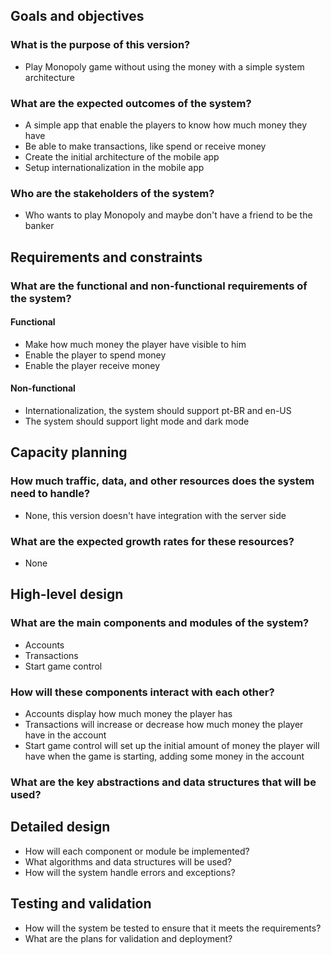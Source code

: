 ## Goals and objectives
### What is the purpose of this version?
- Play Monopoly game without using the money with a simple system architecture
### What are the expected outcomes of the system?
- A simple app that enable the players to know how much money they have
- Be able to make transactions, like spend or receive money
- Create the initial architecture of the mobile app
- Setup internationalization in the mobile app

### Who are the stakeholders of the system?
- Who wants to play Monopoly and maybe don't have a friend to be the banker 

## Requirements and constraints
    
### What are the functional and non-functional requirements of the system?
#### Functional
- Make how much money the player have visible to him
- Enable the player to spend money
- Enable the player receive money
#### Non-functional
- Internationalization, the system should support pt-BR and en-US
- The system should support light mode and dark mode

## Capacity planning
    
### How much traffic, data, and other resources does the system need to handle?
- None, this version doesn't have integration with the server side
### What are the expected growth rates for these resources?
- None
## High-level design
    
### What are the main components and modules of the system?
- Accounts 
- Transactions 
- Start game control
### How will these components interact with each other?
- Accounts display how much money the player has
- Transactions will increase or decrease how much money the player have in the account
- Start game control will set up the initial amount of money the player will have when the game is starting, adding some money in the account
### What are the key abstractions and data structures that will be used?

## Detailed design
    
-   How will each component or module be implemented?
-   What algorithms and data structures will be used?
-   How will the system handle errors and exceptions?
## Testing and validation
    
-   How will the system be tested to ensure that it meets the requirements?
-   What are the plans for validation and deployment?